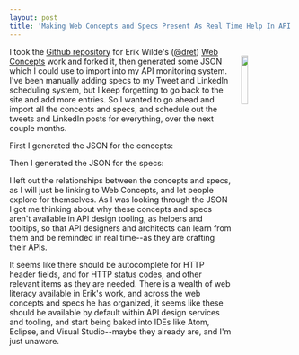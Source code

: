 ```yaml
---
layout: post
title: 'Making Web Concepts and Specs Present As Real Time Help In API Design Tooling'
---
```

<p><a href="https://github.com/dret/webconcepts"><img style="padding: 15px;" src="https://s3.amazonaws.com/kinlane-productions/bw-icons/bw-web-concepts.png" alt="" width="15%" align="right" /></a></p>
<p>I took the <a href="https://github.com/dret/webconcepts">Github repository</a> for Erik Wilde's (<a href="https://twitter.com/dret">@dret</a>) <a href="http://webconcepts.info/">Web Concepts</a> work and forked it, then generated some JSON which I could use to import into my API monitoring system. I've been manually adding specs to my Tweet and LinkedIn scheduling system, but I keep forgetting to go back to the site and add more entries. So I wanted to go ahead and import all the concepts and specs, and schedule out the tweets and LinkedIn posts for everything, over the next couple months.</p>
<p>First I generated the JSON for the concepts:</p>
<script src="https://gist.github.com/kinlane/7991563ae174b9d185a928bccf1f19bd.js"></script>
<p>Then I generated the JSON for the specs:</p>
<script src="https://gist.github.com/kinlane/d2df0730e75a3a353b999f6b591252e5.js"></script>
<p>I left out the relationships between the concepts and specs, as I will just be linking to Web Concepts, and let people explore for themselves. As I was looking through the JSON I got me thinking about why these concepts and specs aren't available in API design tooling, as helpers and tooltips, so that API designers and architects can learn from them and be reminded in real time--as they are crafting their APIs.&nbsp;</p>
<p>It seems like there should be autocomplete for HTTP header fields, and for HTTP status codes, and other relevant items as they are needed. There is a wealth of web literacy available in Erik's work, and across the web concepts and specs he has organized, it seems like these should be available by default within API design services and tooling, and start being baked into IDEs like Atom, Eclipse, and Visual Studio--maybe they already are, and I'm just unaware.</p>